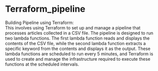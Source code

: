 # Terraform_pipeline
Building Pipeline using Terraform:
<br>
This involves using Terraform to set up and manage a pipeline that processes articles collected in a CSV file. The pipeline is designed to run two lambda functions. The first lambda function reads and displays the contents of the CSV file, while the second lambda function extracts a specific keyword from the contents and displays it as the output. These lambda functions are scheduled to run every 5 minutes, and Terraform is used to create and manage the infrastructure required to execute these functions at the scheduled intervals.
